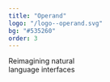 ```yaml
---
title: "Operand"
logo: "/logo--operand.svg"
bg: "#535260"
order: 3
---
```

<p class="text-[1.4rem] text-center">
    Reimagining natural
    <br />
    language interfaces
</p>
